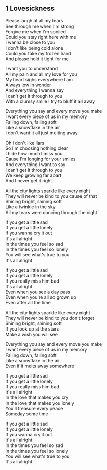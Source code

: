 ## 1 Lovesickness

Please laugh at all my tears \
See through me when I'm strong \
Forgive me when I'm spoiled \
Could you stay right here with me \
I wanna be close to you \
I don't like being cold alone \
Could you take my frozen hand \
And please hold it tight for me

I want you to understand \
All my pain and all my love for you \
My heart sighs everywhere I am \
Always low in wonder \
And everything I wanna say \
I can't get it through to you \
With a clumsy smile I try to bluff it all away

Everything you say and every move you make \
I want every piece of us in my memory \
Falling down, falling soft \
Like a snowflake in the air \
I don't want it all just melting away

Oh I don't like liars \
So I'm choosing nothing clear \
I hide how much I miss you \
Cause I'm longing for your smiles \
And everything I want to say \
I can't get it through to you \
We keep growing far apart \
And I never get it right

All the city lights sparkle like every night \
They will never be kind to you cause of that \
Shining bright, shining soft \
Like a twinkle in the sky \
All my tears were dancing through the night

If you get a little sad \
If you get a little lonely \
If you wanna cry it out \
It's all alright \
In the times you feel so sad \
In the times you feel so lonely \
You will see what's true to you \
It's all alright

If you get a little sad \
If you get a little lonely \
If you really miss him bad  \
It's all alright \
Even when you see a day pass \
Even when you're all so grown up \
Even after all the time

All the city lights sparkle like every night \
They will never be kind to you don't forget \
Shining bright, shining soft \
If you look up at the stars \
Make a wish you will see

Everything you say and every move you make \
I want every piece of us in my memory \
Falling down, falling soft \
Like a snowflake in the air \
Even if it melts away somewhere

If you get a little sad \
If you get a little lonely \
If you really miss him bad \
It's all alright \
In the love that makes you cry \
In the love that makes you lonely \
You'll treasure every peace \
Someday some time

If you get a little sad \
If you get a little lonely \
If you wanna cry it out \
It's all alright \
In the times you feel so sad \
In the times you feel so lonely \
You will see what's true to you \
It's all alright
